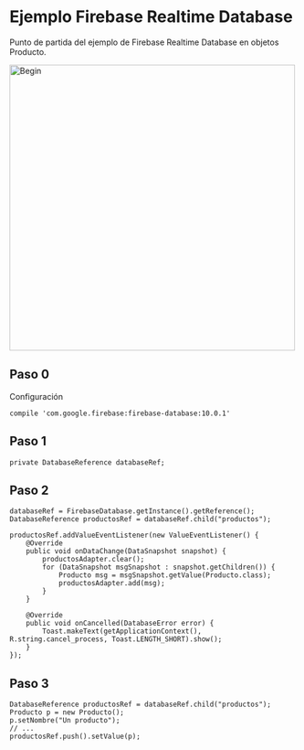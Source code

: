 # Ejemplo Firebase Realtime Database

Punto de partida del ejemplo de Firebase Realtime Database en objetos Producto.

<img width="500" alt="Begin" src="https://cloud.githubusercontent.com/assets/1444991/23933790/490a206a-0917-11e7-9e95-22f849c97812.png">

## Paso 0

Configuración

    compile 'com.google.firebase:firebase-database:10.0.1'

## Paso 1

    private DatabaseReference databaseRef;
    
## Paso 2    
    
    databaseRef = FirebaseDatabase.getInstance().getReference();
    DatabaseReference productosRef = databaseRef.child("productos");
    
    productosRef.addValueEventListener(new ValueEventListener() {
        @Override
        public void onDataChange(DataSnapshot snapshot) {
            productosAdapter.clear();
            for (DataSnapshot msgSnapshot : snapshot.getChildren()) {
                Producto msg = msgSnapshot.getValue(Producto.class);
                productosAdapter.add(msg);
            }
        }
    
        @Override
        public void onCancelled(DatabaseError error) {
            Toast.makeText(getApplicationContext(), R.string.cancel_process, Toast.LENGTH_SHORT).show();
        }
    });

## Paso 3

    DatabaseReference productosRef = databaseRef.child("productos");
    Producto p = new Producto();
    p.setNombre("Un producto");
    // ...
    productosRef.push().setValue(p);
